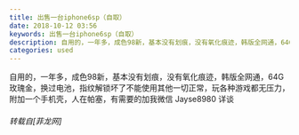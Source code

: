 ```yaml
---
title: 出售一台iphone6sp（自取）
date: 2018-10-12 03:56
keywords: 出售一台iphone6sp（自取）
description: 自用的，一年多，成色98新，基本没有划痕，没有氧化痕迹，韩版全网通，64G玫瑰金，换过电池，指纹解锁坏了不能使用其他一切正常，玩各种游戏都无压力，附加一个手机壳，人在帕塞，有需要的加我微信 Jayse8980 详谈
categories: used
---
```

<td class="t_f" id="postmessage_2003892">

自用的，一年多，成色98新，基本没有划痕，没有氧化痕迹，韩版全网通，64G玫瑰金，换过电池，指纹解锁坏了不能使用其他一切正常，玩各种游戏都无压力，附加一个手机壳，人在帕塞，有需要的加我微信 Jayse8980 详谈</td>
###### 转载自[菲龙网]